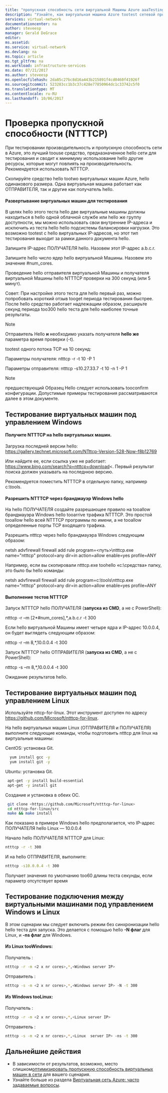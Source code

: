 ```yaml
---
title: "пропускная способность сети виртуальной Машины Azure aaaTesting | Документы Microsoft"
description: "Узнайте, как виртуальная машина Azure tootest сетевой пропускной способности."
services: virtual-network
documentationcenter: na
author: steveesp
manager: Gerald DeGrace
editor: 
ms.assetid: 
ms.service: virtual-network
ms.devlang: na
ms.topic: article
ms.tgt_pltfrm: na
ms.workload: infrastructure-services
ms.date: 07/21/2017
ms.author: steveesp
ms.openlocfilehash: 2da85c27bc8d16a443b215891f4cd0460f41926f
ms.sourcegitcommit: 523283cc1b3c37c428e77850964dc1c33742c5f0
ms.translationtype: MT
ms.contentlocale: ru-RU
ms.lasthandoff: 10/06/2017
---
```

# <a name="bandwidththroughput-testing-ntttcp"></a>Проверка пропускной способности (NTTTCP)

При тестировании производительность и пропускную способность сети в Azure, это лучший toouse средство, предназначенное hello сети для тестирования и сводит к минимуму использование hello другие ресурсы, которые могут повлиять на производительность. Рекомендуется использовать NTTTCP.

Скопируйте средство hello tootwo виртуальных машин Azure, hello одинакового размера. Одна виртуальная машина работает как ОТПРАВИТЕЛЯ, так и другие как получатель hello.

#### <a name="deploying-vms-for-testing"></a>Развертывание виртуальных машин для тестирования
В целях hello этого теста hello две виртуальные машины должны находиться в hello одной облачной службе или hello же группу доступности, мы можно использовать свои внутренние IP-адреса и исключить из теста hello hello подсистемы балансировки нагрузки. Это возможно tootest с hello виртуальных IP-адресов, но этот тип тестирования выходит за рамки данного документа hello.
 
Запишите IP-адрес ПОЛУЧАТЕЛЯ hello. Назовем этот IP-адрес a.b.c.r.

Запишите hello число ядер hello виртуальной Машины. Назовем это значение \#num\_cores.
 
Проведение hello отправителя виртуальной Машины и получателя виртуальной Машины hello NTTTCP проверки на 300 секунд (или 5 минут).

Совет: При настройке этого теста для hello первый раз, можно попробовать короткий отзыв tooget периода тестирования быстрее. После hello средство работает надлежащим образом, расширьте секунд периода too300 hello теста для hello наиболее точные результаты.

> [!NOTE]
> Отправитель Hello **и** необходимо указать получателя **hello же** параметра время проверки (-t).

tootest одного потока TCP на 10 секунд:

Параметры получателя: ntttcp -r -t 10 -P 1

Параметры отправителя: ntttcp -s10.27.33.7 -t 10 -n 1 -P 1

> [!NOTE]
> предшествующий Образец Hello следует использовать tooconfirm конфигурации. Допустимые примеры тестирования рассматриваются далее в этом документе.

## <a name="testing-vms-running-windows"></a>Тестирование виртуальных машин под управлением Windows

#### <a name="get-ntttcp-onto-hello-vms"></a>Получите NTTTCP на hello виртуальных машин.

Загрузка последней версии hello: <https://gallery.technet.microsoft.com/NTttcp-Version-528-Now-f8b12769>

Или найдите ее, если ссылка уже не работает: <https://www.bing.com/search?q=ntttcp+download>\<. Первый результат поиска должен указывать на последнюю версию.

Рекомендуется поместить NTTTCP в отдельную папку, например c:\\tools.

#### <a name="allow-ntttcp-through-hello-windows-firewall"></a>Разрешить NTTTCP через брандмауэр Windows hello
На hello ПОЛУЧАТЕЛЯ создайте разрешающее правило на tooallow брандмауэра Windows hello tooarrive трафика NTTTCP. Это простой tooallow hello всей NTTTCP программы по имени, а не tooallow определенные порты TCP входящего трафика.

Разрешить ntttcp через hello брандмауэра Windows следующим образом:

netsh advfirewall firewall add rule program=\<путь\>\\ntttcp.exe name="ntttcp" protocol=any dir=in action=allow enable=yes profile=ANY

Например, если вы скопировали ntttcp.exe toohello «c:\\средства» папку, это было бы hello команды: 

netsh advfirewall firewall add rule program=c:\\tools\\ntttcp.exe name="ntttcp" protocol=any dir=in action=allow enable=yes profile=ANY

#### <a name="running-ntttcp-tests"></a>Выполнение тестов NTTTCP

Запуск NTTTCP hello ПОЛУЧАТЕЛЯ (**запуска из CMD**, а не с PowerShell):

ntttcp -r –m [2\*\#num\_cores],\*,a.b.c.r -t 300

Если hello виртуальной Машины имеет четыре ядра и IP-адрес 10.0.0.4, он будет выглядеть следующим образом:

ntttcp -r –m 8,\*,10.0.0.4 -t 300


Запуск NTTTCP hello ОТПРАВИТЕЛЯ (**запуска из CMD**, а не с PowerShell):

ntttcp -s –m 8,\*,10.0.0.4 -t 300 

Ожидание результатов hello.


## <a name="testing-vms-running-linux"></a>Тестирование виртуальных машин под управлением Linux

Используйте nttcp-for-linux. Этот инструмент доступен по адресу <https://github.com/Microsoft/ntttcp-for-linux>.

На hello виртуальных машин Linux (ОТПРАВИТЕЛЯ и ПОЛУЧАТЕЛЯ) выполните следующие команды, чтобы подготовить ntttcp для linux на виртуальные машины:

CentOS: установка Git.
``` bash
  yum install gcc -y  
  yum install git -y
```
Ubuntu: установка Git.
``` bash
 apt-get -y install build-essential  
 apt-get -y install git
```
Создание и установка в обеих ОС.
``` bash
 git clone <https://github.com/Microsoft/ntttcp-for-linux>
 cd ntttcp-for-linux/src
 make && make install
```

Как показано в примере Windows hello предполагается, что IP-адрес ПОЛУЧАТЕЛЯ hello Linux — 10.0.0.4

Начало hello ПОЛУЧАТЕЛЯ NTTTCP для Linux:

``` bash
ntttcp -r -t 300
```

И на hello ОТПРАВИТЕЛЯ, выполните:

``` bash
ntttcp -s10.0.0.4 -t 300
```
 
Получает значения по умолчанию too60 длины теста секунды, если параметр отсутствует время

## <a name="testing-between-vms-running-windows-and-linux"></a>Тестирование подключения между виртуальными машинами под управлением Windows и Linux

В этом сценарии мы следует включить режим без синхронизации hello hello теста для запуска. Это делается с помощью hello **-N флаг** для Linux, и **-ns флаг** для Windows.

#### <a name="from-linux-toowindows"></a>Из Linux tooWindows:

Получатель <Windows>:

``` bash
ntttcp -r -m <2 x nr cores>,*,<Windows server IP>
```

Отправитель <Linux>:

``` bash
ntttcp -s -m <2 x nr cores>,*,<Windows server IP> -N -t 300
```

#### <a name="from-windows-toolinux"></a>Из Windows tooLinux:

Получатель <Linux>:

``` bash
ntttcp -r -m <2 x nr cores>,*,<Linux server IP>
```

Отправитель <Windows>:

``` bash
ntttcp -s -m <2 x nr cores>,*,<Linux  server IP> -ns -t 300
```

## <a name="next-steps"></a>Дальнейшие действия
* В зависимости от результатов, возможно, место слишком[оптимизировать пропускную способность виртуальных машин в сети](virtual-network-optimize-network-bandwidth.md) для вашего сценария.
* Узнайте больше из раздела [Виртуальная сеть Azure: часто задаваемые вопросы](virtual-networks-faq.md).
